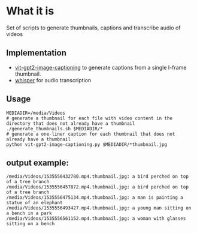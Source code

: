 # What it is

Set of scripts to generate thumbnails, captions and transcribe audio of videos

## Implementation

* [vit-gpt2-image-captioning](https://huggingface.co/nlpconnect/vit-gpt2-image-captioning) to generate captions from a single I-frame thumbnail.
* [whisper](https://github.com/openai/whisper) for audio transcription

## Usage

```
MEDIADIR=/media/Videos
# generate a thumbnail for each file with video content in the directory that does not already have a thumbnail
./generate_thumbnails.sh $MEDIADIR/*
# generate a one-liner caption for each thumbnail that does not already have a thumbnail
python vit-gpt2-image-captioning.py $MEDIADIR/*thumbnail.jpg
```

## output example:

```
/media/Videos/1535556432780.mp4.thumbnail.jpg: a bird perched on top of a tree branch
/media/Videos/1535556457872.mp4.thumbnail.jpg: a bird perched on top of a tree branch
/media/Videos/1535556475134.mp4.thumbnail.jpg: a man is painting a statue of an elephant
/media/Videos/1535556493427.mp4.thumbnail.jpg: a young man sitting on a bench in a park
/media/Videos/1535556561152.mp4.thumbnail.jpg: a woman with glasses sitting on a bench
```